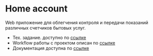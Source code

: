 # Home account

Web приложение для облегчения контроля и передачи показаний различных счетчиков бытовых услуг.

- Тех. задание. доступно по [ссылке](docs/technical-requirements.md)
- Workflow работы с проектом описан по [ссылке](docs/workflow.md)
- Документация доступна по [ссылке](docs/README.md)